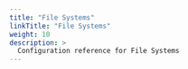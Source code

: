 ```yaml
---
title: "File Systems"
linkTitle: "File Systems"
weight: 10
description: >
  Configuration reference for File Systems
---
```


